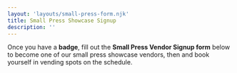 ```yaml
---
layout: 'layouts/small-press-form.njk'
title: Small Press Showcase Signup
description: ''
---
```

Once you have a **badge**, fill out the **Small Press Vendor Signup form** below to become one of our small press showcase vendors, then and book yourself in vending spots on the schedule.
